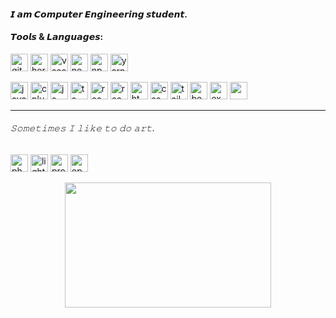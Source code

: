 <!-- ![](cat.gif) -->

<!--
**0736b/0736b** is a ✨ _special_ ✨ repository because its `README.md` (this file) appears on your GitHub profile.
![0736b's github stats](https://github-readme-stats.vercel.app/api?username=0736b)
![0736b's github stats](https://github-readme-stats.vercel.app/api?username=0736b)
![](vtec.gif) -->


<!-- ### Hi there 👋, my name is Boom --> 
<!-- ![header](https://capsule-render.vercel.app/api?type=slice&color=151515&height=75&section=header&text=Hi%20there!,%20my%20name%20is%20Boom&fontSize=21&animation=twinkling&fontColor=ffffff&fontAlign=80&rotate=5&fontAlignY=34) -->
#### 𝙄 𝙖𝙢 𝘾𝙤𝙢𝙥𝙪𝙩𝙚𝙧 𝙀𝙣𝙜𝙞𝙣𝙚𝙚𝙧𝙞𝙣𝙜 𝙨𝙩𝙪𝙙𝙚𝙣𝙩.
#### 𝙏𝙤𝙤𝙡𝙨 & 𝙇𝙖𝙣𝙜𝙪𝙖𝙜𝙚𝙨:
[<img src='https://img.shields.io/badge/GitHub-100000?style=for-the-badge&logo=github&logoColor=white' alt='github' height='28'>](https://github.com/0736b/)  [<img src='https://img.shields.io/badge/Heroku-430098?style=for-the-badge&logo=heroku&logoColor=white' alt='heroku' height='28'>](https://heroku.com)   [<img src='https://img.shields.io/badge/VSCode-0078D4?style=for-the-badge&logo=visual-studio-code&logoColor=white' alt='vscode' height='28'>](https://code.visualstudio.com)  [<img src='https://img.shields.io/badge/Node.js-43853D?style=for-the-badge&logo=node.js&logoColor=white' alt='nodejs' height='28'>](https://nodejs.org/en/) [<img src='https://img.shields.io/badge/NPM-A4373A?style=for-the-badge&logo=npm&logoColor=white' alt='npm' height='28'>](https://www.npmjs.com)  [<img src='https://img.shields.io/badge/YARN-3955A3?style=for-the-badge&logo=yarn&logoColor=white' alt='yarn' height='28'>](https://yarnpkg.com)

[<img src='https://img.shields.io/badge/Java-ED8B00?style=for-the-badge&logo=java&logoColor=white' alt='java' height='28'>](https://www.java.com/en/)  [<img src='https://img.shields.io/badge/C%2B%2B-00599C?style=for-the-badge&logo=c%2B%2B&logoColor=white' alt='cplusplus' height='28'>](https://www.cplusplus.com)  [<img src='https://img.shields.io/badge/JavaScript-F7DF1E?style=for-the-badge&logo=javascript&logoColor=black' alt='js' height='28'>](https://www.javascript.com)  [<img src='https://img.shields.io/badge/TypeScript-007ACC?style=for-the-badge&logo=typescript&logoColor=white' alt='ts' height='28'>](https://www.typescriptlang.org)  [<img src='https://img.shields.io/badge/React-20232A?style=for-the-badge&logo=react&logoColor=61DAFB' alt='react' height='28'>](https://reactjs.org)  [<img src='https://img.shields.io/badge/React_Router-CA4245?style=for-the-badge&logo=react-router&logoColor=white' alt='react-router' height='28'>](https://reactrouter.com)  [<img src='https://img.shields.io/badge/HTML5-E34F26?style=for-the-badge&logo=html5&logoColor=white' alt='html' height='28'>](https://en.wikipedia.org/wiki/HTML)  [<img src='https://img.shields.io/badge/CSS3-1572B6?style=for-the-badge&logo=css3&logoColor=white' alt='css' height='28'>](https://en.wikipedia.org/wiki/CSS)  [<img src='https://img.shields.io/badge/Tailwind_CSS-38B2AC?style=for-the-badge&logo=tailwind-css&logoColor=white' alt='tailwindcss' height='28'>](https://tailwindcss.com)  [<img src='https://img.shields.io/badge/Bootstrap-563D7C?style=for-the-badge&logo=bootstrap&logoColor=white' alt='boostrap' height='28'>](https://tailwindcss.com)  [<img src='https://img.shields.io/badge/Express.js-404D59?style=for-the-badge' alt='express' height='28'>](https://expressjs.com)  [<img src='https://img.shields.io/badge/DiscordJS-7289DA?style=for-the-badge&logo=discord&logoColor=white' height='28'>](https://discord.js.org/)<hr>
###### 𝚂𝚘𝚖𝚎𝚝𝚒𝚖𝚎𝚜 𝙸 𝚕𝚒𝚔𝚎 𝚝𝚘 𝚍𝚘 𝚊𝚛𝚝.
[<img src='https://img.shields.io/badge/Photoshop-00457C?style=for-the-badge&logo=adobe&logoColor=white' alt='photoshop' height='28'>](https://www.adobe.com)  [<img src='https://img.shields.io/badge/Lightroom-3955A3?style=for-the-badge&logo=adobe&logoColor=white' alt='lightroom' height='28'>](https://www.adobe.com)  [<img src='https://img.shields.io/badge/Processing4-0000CC?style=for-the-badge&logo=&logoColor=white' alt='processing4' height='28'>](https://processing.org)  [<img src='https://img.shields.io/badge/Opensea-4285F4?style=for-the-badge&logo=&logoColor=white' alt='opensea.io' height='28'>](https://opensea.io/collection/generativeworm)  
<!-- ###### Please be patient. New Coder -->

<!-- [![Top Langs](https://github-readme-stats.vercel.app/api/top-langs/?username=0736b&layout=compact&theme=dark&hide_title=false&custom_title=Please%20be%20patient.%20New%20Coder)](https://github.com/0736b/) -->
<p align="center">
  <img width="330" height="200" src="https://github-readme-stats.vercel.app/api/top-langs/?username=0736b&layout=compact&theme=dark&hide_title=false&custom_title=Please%20be%20patient.%20New%20Coder">
</p>

<!-- ![reversal](https://capsule-render.vercel.app/api?type=slice&reversal=true&color=151515&height=50) -->
<!-- ![GitHub metrics](https://metrics.lecoq.io/0736b)   -->

<!-- ![Profile views](https://gpvc.arturio.dev/0736b)   -->
